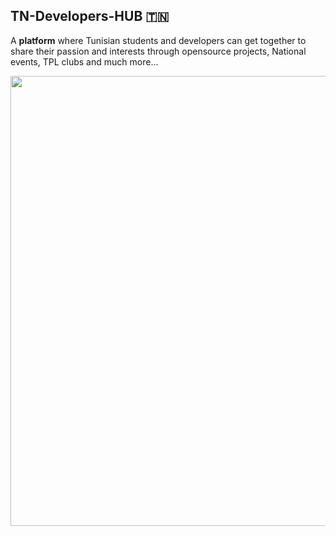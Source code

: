 ## TN-Developers-HUB :tunisia: 
A <b>platform</b> where Tunisian students and developers can get together to share their passion and interests through opensource projects, National events, TPL clubs and much more...


<img src="assets/github/HeroSection.png" height="720px" weight="1280px">